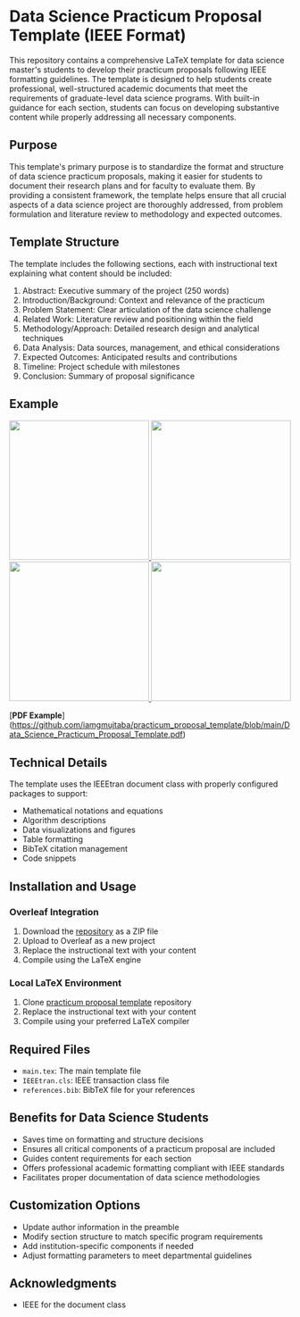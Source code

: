 # Data Science Practicum Proposal Template (IEEE Format)

This repository contains a comprehensive LaTeX template for data science master's students to develop their practicum proposals following IEEE formatting guidelines. The template is designed to help students create professional, well-structured academic documents that meet the requirements of graduate-level data science programs. With built-in guidance for each section, students can focus on developing substantive content while properly addressing all necessary components.

## Purpose
This template's primary purpose is to standardize the format and structure of data science practicum proposals, making it easier for students to document their research plans and for faculty to evaluate them. By providing a consistent framework, the template helps ensure that all crucial aspects of a data science project are thoroughly addressed, from problem formulation and literature review to methodology and expected outcomes.

## Template Structure
The template includes the following sections, each with instructional text explaining what content should be included:

1. Abstract: Executive summary of the project (250 words)
2. Introduction/Background: Context and relevance of the practicum
3. Problem Statement: Clear articulation of the data science challenge
4. Related Work: Literature review and positioning within the field
5. Methodology/Approach: Detailed research design and analytical techniques
6. Data Analysis: Data sources, management, and ethical considerations
7. Expected Outcomes: Anticipated results and contributions
8. Timeline: Project schedule with milestones
9. Conclusion: Summary of proposal significance

## Example

<a href="https://github.com/user-attachments/assets/51d8478e-f9af-436a-bb42-9593ffd3fb06">
  <img src="https://github.com/user-attachments/assets/51d8478e-f9af-436a-bb42-9593ffd3fb06" width="250"/>
</a>
<a href="https://github.com/user-attachments/assets/e81cfcdf-b592-43a5-b2cd-570fd8ed578a">
  <img src="https://github.com/user-attachments/assets/e81cfcdf-b592-43a5-b2cd-570fd8ed578a" width="250"/>
</a>
<a href="https://github.com/user-attachments/assets/981f3042-95c6-4be0-910b-993c6f373895">
  <img src="https://github.com/user-attachments/assets/981f3042-95c6-4be0-910b-993c6f373895" width="250"/>
</a>
<a href="https://github.com/user-attachments/assets/64b1ce18-c844-4e89-8916-7f2f293394e1">
  <img src="https://github.com/user-attachments/assets/64b1ce18-c844-4e89-8916-7f2f293394e1" width="250"/>
</a>

[**PDF Example**] (https://github.com/iamgmujtaba/practicum_proposal_template/blob/main/Data_Science_Practicum_Proposal_Template.pdf)



## Technical Details

The template uses the IEEEtran document class with properly configured packages to support:

- Mathematical notations and equations
- Algorithm descriptions
- Data visualizations and figures
- Table formatting
- BibTeX citation management
- Code snippets

## Installation and Usage

### Overleaf Integration
1. Download the [repository](https://github.com/iamgmujtaba/practicum_proposal_template.git) as a ZIP file
2. Upload to Overleaf as a new project
3. Replace the instructional text with your content
4. Compile using the LaTeX engine

### Local LaTeX Environment
1. Clone [practicum proposal template](https://github.com/iamgmujtaba/practicum_proposal_template.git) repository
2. Replace the instructional text with your content
3. Compile using your preferred LaTeX compiler

## Required Files
- `main.tex`: The main template file
- `IEEEtran.cls`: IEEE transaction class file
- `references.bib`: BibTeX file for your references

## Benefits for Data Science Students
- Saves time on formatting and structure decisions
- Ensures all critical components of a practicum proposal are included
- Guides content requirements for each section
- Offers professional academic formatting compliant with IEEE standards
- Facilitates proper documentation of data science methodologies

## Customization Options
- Update author information in the preamble
- Modify section structure to match specific program requirements
- Add institution-specific components if needed
- Adjust formatting parameters to meet departmental guidelines

## Acknowledgments
- IEEE for the document class
